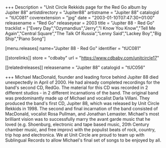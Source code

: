 +++
Description = "Unit Circle Rekkids page for the Red Go album by Jupiter 88"
artistdirectory = "Jupiter88"
artistname = "Jupiter 88"
catalogid = "tUC081"
coverextension = "jpg"
date = "2003-01-10T07:47:30+01:00"
releasename = "Red Go"
releaseyear = 2003
title = "Jupiter 88 - Red Go"
tracklist = ["Every Day","Ozymandius","Jerry","I Know You Know","Tell Me Again","Central Square","The Talk Of Russia","Lenny Said","Lackey Boy","Big Ship","Piano Song"]

[menu.releases]
	name="Jupiter 88 - Red Go"
	identifier = "tUC081"

[[storelinks]]
	store = "cdbaby"
	url = "https://www.cdbaby.com/unitcircle17"

[[relatedreleases]]
	releasename = "Jupiter 88"
	catalogid = "tUC056"

+++
Michael MacDonald, founder and leading force behind Jupiter 88 died unexpectedly in April of 2000. He had already completed recordings for the band's second CD, RedGo. The material for this CD was recorded in 2 different studios - in 2 different incarnations of the band. The original band was predominantly made up of Michael and vocalist Darla Villani. They produced the band's first CD, Jupiter 88, which was released by Unit Circle Rekkids in 1998. The second and final incarnation of the band consisted of MacDonald, vocalist Rosa Pullman, and Jonathan Lemaster. Michael's most brilliant vision was to successfully marry the avant garde music that he loved (e.g. Shoenburg, electronic and tape based music, 20th Century chamber music, and free improv) with the populist beats of rock, country, trip hop and electronica. We at Unit Circle are proud to team up with Sublingual Records to allow Michael's final set of songs to be enjoyed by all.
